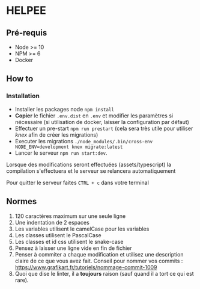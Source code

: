 # HELPEE

## Pré-requis
- Node >= 10
- NPM >= 6
- Docker

## How to
### Installation
- Installer les packages node `npm install`
- **Copier** le fichier `.env.dist` en `.env` et modifier les paramètres si nécessaire (si utilisation
de docker, laisser la configuration par défaut)
- Effectuer un pre-start `npm run prestart` (cela sera très utile pour utiliser _knex_ afin de créer les migrations)
- Executer les migrations `./node_modules/.bin/cross-env NODE_ENV=development knex migrate:latest`
- Lancer le serveur `npm run start:dev`.

Lorsque des modifications seront effectuées (assets/typescript) la compilation s'effectuera et le serveur
se relancera automatiquement

Pour quitter le serveur faites `CTRL + c` dans votre terminal

## Normes
1. 120 caractères maximum sur une seule ligne
2. Une indentation de 2 espaces
3. Les variables utilisent le camelCase pour les variables
4. Les classes utilisent le PascalCase
5. Les classes et id css utilisent le snake-case
6. Pensez à laisser une ligne vide en fin de fichier
7. Penser à commiter a chaque modification et utilisez une description claire de ce que vous avez fait.
Conseil pour nommer vos commits : https://www.grafikart.fr/tutoriels/nommage-commit-1009
8. Quoi que dise le linter, il a **toujours** raison (sauf quand il a tort ce qui est rare).
